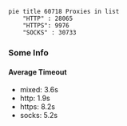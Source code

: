 
```mermaid
pie title 60718 Proxies in list
    "HTTP" : 28065
    "HTTPS": 9976
    "SOCKS" : 30733
```

### Some Info
#### Average Timeout

- mixed: 3.6s
- http: 1.9s
- https: 8.2s
- socks: 5.2s
